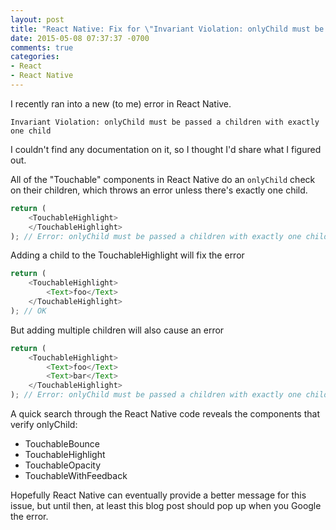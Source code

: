 ```yaml
---
layout: post
title: "React Native: Fix for \"Invariant Violation: onlyChild must be passed a children with exactly one child\""
date: 2015-05-08 07:37:37 -0700
comments: true
categories:
- React
- React Native
---
```


I recently ran into a new (to me) error in React Native.

```
Invariant Violation: onlyChild must be passed a children with exactly one child
```

I couldn't find any documentation on it, so I thought I'd share what I figured out.

All of the "Touchable" components in React Native do an `onlyChild` check on their children, which throws an error unless there's exactly one child.

```javascript
return (
	<TouchableHighlight>
	</TouchableHighlight>
); // Error: onlyChild must be passed a children with exactly one child
```

Adding a child to the TouchableHighlight will fix the error

```javascript
return (
	<TouchableHighlight>
		<Text>foo</Text>
	</TouchableHighlight>
); // OK
```
But adding multiple children will also cause an error

```javascript
return (
	<TouchableHighlight>
		<Text>foo</Text>
		<Text>bar</Text>
	</TouchableHighlight>
); // Error: onlyChild must be passed a children with exactly one child
```

A quick search through the React Native code reveals the components that verify onlyChild:

* TouchableBounce
* TouchableHighlight
* TouchableOpacity
* TouchableWithFeedback

Hopefully React Native can eventually provide a better message for this issue, but until then, at least this blog post should pop up when you Google the error.
